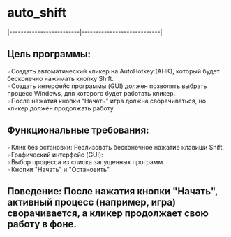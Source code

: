 # auto_shift

|-------------------------|----------------------------| 

## Цель программы:

▫️ Создать автоматический кликер на AutoHotkey (AHK), который будет бесконечно нажимать кнопку Shift.  
▫️ Создать интерфейс программы (GUI) должен позволять выбрать процесс Windows, для которого будет работать кликер.  
▫️ После нажатия кнопки "Начать" игра должна сворачиваться, но кликер должен продолжать работу.  

## Функциональные требования:

▫️ Клик без остановки: Реализовать бесконечное нажатие клавиши Shift.  
▫️ Графический интерфейс (GUI):  
▫️ Выбор процесса из списка запущенных программ.  
▫️ Кнопки "Начать" и "Остановить".  

## Поведение: После нажатия кнопки "Начать", активный процесс (например, игра) сворачивается, а кликер продолжает свою работу в фоне.

